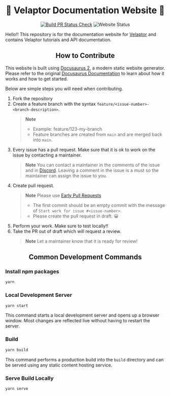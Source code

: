 <span align="center">

# 📃 Velaptor Documentation Website 📃
</span>


<span align="center">

[![Build PR Status Check](https://img.shields.io/github/actions/workflow/status/KinsonDigital/Velaptor/build-status-check.yml?label=%E2%9A%99%EF%B8%8FBuild)](https://github.com/KinsonDigital/Velaptor/actions/workflows/build-status-check.yml)
![Website Status](https://img.shields.io/website/https/docs.velaptor.io?label=Doc%20Site%20Status&up_message=Site%20Up🤘🏻&up_color=seagreen&down_message=Site%20Down🥺&down_color=indianred)

</span>

Hello!!  This repository is for the documentation website for [Velaptor](https://github.com/KinsonDigital/Velaptor) and contains Velaptor tutorials and API documentation.

<span align="center">

## **How to Contribute**
</span>

This website is built using [Docusaurus 2](https://docusaurus.io/), a modern static website generator.
Please refer to the original [Docusaurus Documentation](https://docusaurus.io/docs) to learn about how it works and how to get started.

Below are simple steps you will need when contributing.

1. Fork the repository
2. Create a feature branch with the syntax `feature/<issue-number>-<branch-description>`.
   > **Note**
   > - Example: feature/123-my-branch
   > - Feature branches are created from `main` and are merged back into `main`.
3. Every issue has a pull request.  Make sure that it is ok to work on the issue by contacting a maintainer.
   > **Note**
   > You can contact a maintainer in the comments of the issue and in [Discord](https://discord.gg/qewu6fNgv7).  Leaving a comment in the issue is a must so the maintainer can assign the issue to you.
4. Create pull request.
   > **Note**
   > Please use [Early Pull Requests](https://medium.com/practical-blend/pull-request-first-f6bb667a9b6)
   > - The first commit should be an empty commit with the message of `Start work for issue #<issue-number>`.
   > - Please create the pull request in draft. 😀
5. Perform your work.  Make sure to test locally!!
6. Take the PR out of draft which will request a review.
   > **Note**
   > Let a maintainer know that it is ready for review!

<span align="center">

## **Common Development Commands**
</span>

### **Install npm packages**

```bash
yarn
```

### **Local Development Server**

```bash
yarn start
```

This command starts a local development server and opens up a browser window. Most changes are reflected live without having to restart the server.

### **Build**

```bash
yarn build
```

This command performs a production build into the `build` directory and can be served using any static content hosting service.

### **Serve Build Locally**

```bash
yarn serve
```